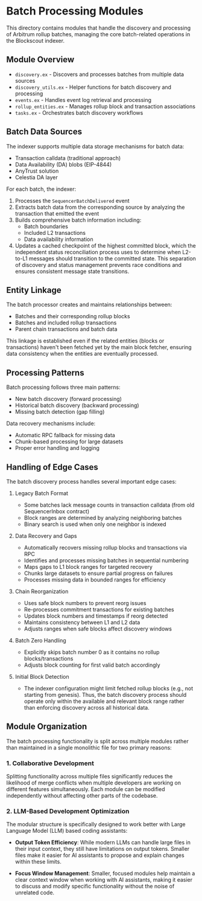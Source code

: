 # Batch Processing Modules

This directory contains modules that handle the discovery and processing of Arbitrum rollup batches, managing the core batch-related operations in the Blockscout indexer.

## Module Overview

- `discovery.ex` - Discovers and processes batches from multiple data sources
- `discovery_utils.ex` - Helper functions for batch discovery and processing
- `events.ex` - Handles event log retrieval and processing
- `rollup_entities.ex` - Manages rollup block and transaction associations
- `tasks.ex` - Orchestrates batch discovery workflows

## Batch Data Sources

The indexer supports multiple data storage mechanisms for batch data:
- Transaction calldata (traditional approach)
- Data Availability (DA) blobs (EIP-4844)
- AnyTrust solution
- Celestia DA layer

For each batch, the indexer:
1. Processes the `SequencerBatchDelivered` event
2. Extracts batch data from the corresponding source by analyzing the transaction that emitted the event
3. Builds comprehensive batch information including:
   - Batch boundaries
   - Included L2 transactions
   - Data availability information
4. Updates a cached checkpoint of the highest committed block, which the independent status reconciliation
   process uses to determine when L2-to-L1 messages should transition to the committed state. This
   separation of discovery and status management prevents race conditions and ensures consistent message
   state transitions.

## Entity Linkage

The batch processor creates and maintains relationships between:
- Batches and their corresponding rollup blocks
- Batches and included rollup transactions
- Parent chain transactions and batch data

This linkage is established even if the related entities (blocks or transactions) haven't been fetched yet by the main block fetcher, ensuring data consistency when the entities are eventually processed.

## Processing Patterns

Batch processing follows three main patterns:
- New batch discovery (forward processing)
- Historical batch discovery (backward processing)
- Missing batch detection (gap filling)

Data recovery mechanisms include:
- Automatic RPC fallback for missing data
- Chunk-based processing for large datasets
- Proper error handling and logging

## Handling of Edge Cases

The batch discovery process handles several important edge cases:

1. Legacy Batch Format
   - Some batches lack message counts in transaction calldata (from old SequencerInbox contract)
   - Block ranges are determined by analyzing neighboring batches
   - Binary search is used when only one neighbor is indexed

2. Data Recovery and Gaps
   - Automatically recovers missing rollup blocks and transactions via RPC
   - Identifies and processes missing batches in sequential numbering
   - Maps gaps to L1 block ranges for targeted recovery
   - Chunks large datasets to ensure partial progress on failures
   - Processes missing data in bounded ranges for efficiency

3. Chain Reorganization
   - Uses safe block numbers to prevent reorg issues
   - Re-processes commitment transactions for existing batches
   - Updates block numbers and timestamps if reorg detected
   - Maintains consistency between L1 and L2 data
   - Adjusts ranges when safe blocks affect discovery windows

4. Batch Zero Handling
   - Explicitly skips batch number 0 as it contains no rollup blocks/transactions
   - Adjusts block counting for first valid batch accordingly

5. Initial Block Detection
   - The indexer configuration might limit fetched rollup blocks (e.g., not starting from genesis). Thus, the batch discovery process should operate only within the available and relevant block range rather than enforcing discovery across all historical data.

## Module Organization

The batch processing functionality is split across multiple modules rather than maintained in a single monolithic file for two primary reasons:

### 1. Collaborative Development

Splitting functionality across multiple files significantly reduces the likelihood of merge conflicts when multiple developers are working on different features simultaneously. Each module can be modified independently without affecting other parts of the codebase.

### 2. LLM-Based Development Optimization

The modular structure is specifically designed to work better with Large Language Model (LLM) based coding assistants:

- **Output Token Efficiency**: While modern LLMs can handle large files in their input context, they still have limitations on output tokens. Smaller files make it easier for AI assistants to propose and explain changes within these limits.

- **Focus Window Management**: Smaller, focused modules help maintain a clear context window when working with AI assistants, making it easier to discuss and modify specific functionality without the noise of unrelated code.